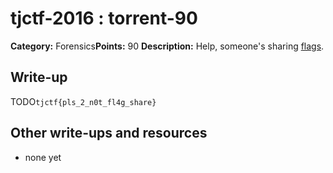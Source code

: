 # tjctf-2016 : torrent-90

**Category:** Forensics**Points:** 90
**Description:** Help, someone's sharing <a href="|flag.torrent|">flags</a>.

## Write-up

TODO`tjctf{pls_2_n0t_fl4g_share}`

## Other write-ups and resources

* none yet